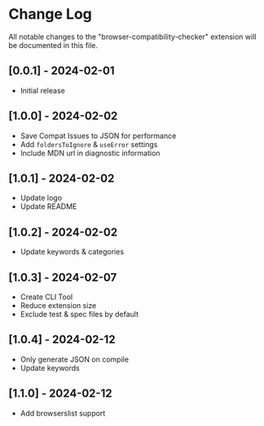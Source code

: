 # Change Log

All notable changes to the "browser-compatibility-checker" extension will be documented in this file.

## [0.0.1] - 2024-02-01

- Initial release

## [1.0.0] - 2024-02-02

- Save Compat Issues to JSON for performance
- Add `foldersToIgnore` & `useError` settings
- Include MDN url in diagnostic information

## [1.0.1] - 2024-02-02

- Update logo
- Update README

## [1.0.2] - 2024-02-02

- Update keywords & categories

## [1.0.3] - 2024-02-07

- Create CLI Tool
- Reduce extension size
- Exclude test & spec files by default

## [1.0.4] - 2024-02-12

- Only generate JSON on compile
- Update keywords

## [1.1.0] - 2024-02-12

- Add browserslist support
